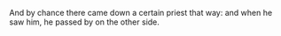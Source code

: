 And by chance there came down a certain priest that way: and when he saw him, he passed by on the other side.
